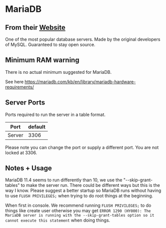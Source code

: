 # MariaDB

## From their [Website](https://mariadb.org/)

One of the most popular database servers. Made by the original developers of MySQL.
Guaranteed to stay open source.

## Minimum RAM warning

There is no actual minimum suggested for MariaDB.

See here <https://mariadb.com/kb/en/library/mariadb-hardware-requirements/>

## Server Ports

Ports required to run the server in a table format.

| Port    | default |
|---------|---------|
| Server  |  3306   |

Please note you can change the port or supply a different port. You are not locked at 3306.

## Notes + Usage

MariaDB 11.4 seems to run differently than 10, we use the "--skip-grant-tables" to make the server run. There could be different ways but this is the way I know. Please suggest a better startup so MariaDB runs without having to use `FLUSH PRIVILEGES;` when trying to do root things at the beginning.

When first in console. We recommend running `FLUSH PRIVILEGES;` to do things like create user otherwise you may get `ERROR 1290 (HY000): The MariaDB server is running with the --skip-grant-tables option so it cannot execute this statement` when doing things.
